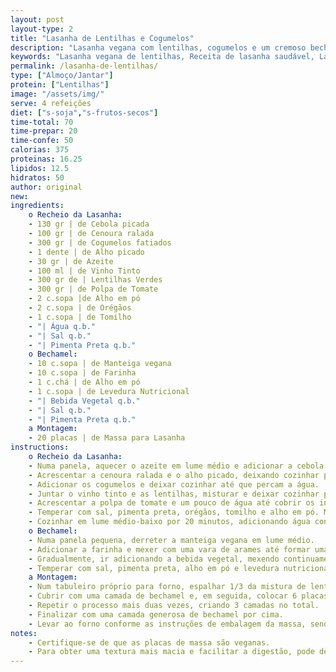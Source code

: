 ```yaml
---
layout: post
layout-type: 2
title: "Lasanha de Lentilhas e Cogumelos"
description: "Lasanha vegana com lentilhas, cogumelos e um cremoso bechamel vegano"
keywords: "Lasanha vegana de lentilhas, Receita de lasanha saudável, Lasanha com cogumelos, Lasanha vegana fácil, Lasanha com bechamel vegano, Prato principal vegano, Lasanha sem lactose, Receita vegana com lentilhas, Lasanha sem frutos secos, Lasanha sem soja"
permalink: /lasanha-de-lentilhas/
type: ["Almoço/Jantar"]
protein: ["Lentilhas"]
image: "/assets/img/"
serve: 4 refeições
diet: ["s-soja","s-frutos-secos"]
time-total: 70
time-prepar: 20
time-confe: 50
calorias: 375
proteinas: 16.25
lipidos: 12.5
hidratos: 50
author: original
new:
ingredients:
    o Recheio da Lasanha:
    - 130 gr | de Cebola picada
    - 100 gr | de Cenoura ralada
    - 300 gr | de Cogumelos fatiados
    - 1 dente | de Alho picado
    - 30 gr | de Azeite
    - 100 ml | de Vinho Tinto
    - 300 gr de | Lentilhas Verdes
    - 300 gr | de Polpa de Tomate
    - 2 c.sopa |de Alho em pó
    - 2 c.sopa | de Orégãos
    - 1 c.sopa | de Tomilho
    - "| Água q.b."
    - "| Sal q.b."
    - "| Pimenta Preta q.b."
    o Bechamel:
    - 10 c.sopa | de Manteiga vegana
    - 10 c.sopa | de Farinha
    - 1 c.chá | de Alho em pó
    - 1 c.sopa | de Levedura Nutricional
    - "| Bebida Vegetal q.b."
    - "| Sal q.b."
    - "| Pimenta Preta q.b."
    a Montagem:
    - 20 placas | de Massa para Lasanha
instructions:
    o Recheio da Lasanha:
    - Numa panela, aquecer o azeite em lume médio e adicionar a cebola. Deixar dourar levemente.
    - Acrescentar a cenoura ralada e o alho picado, deixando cozinhar por 2 minutos.
    - Adicionar os cogumelos e deixar cozinhar até que percam a água.
    - Juntar o vinho tinto e as lentilhas, misturar e deixar cozinhar por alguns minutos.
    - Acrescentar a polpa de tomate e um pouco de água até cobrir os ingredientes.
    - Temperar com sal, pimenta preta, orégãos, tomilho e alho em pó. Misturar bem.
    - Cozinhar em lume médio-baixo por 20 minutos, adicionando água conforme necessário para manter um pouco de molho. Provar e ajuste os temperos. Reservar.
    o Bechamel:
    - Numa panela pequena, derreter a manteiga vegana em lume médio.
    - Adicionar a farinha e mexer com uma vara de arames até formar uma bola de massa consistente (se necessário, acrescentar mais farinha). Deixar a massa cozinhar por 2 minutos.
    - Gradualmente, ir adicionando a bebida vegetal, mexendo continuamente, até obter um creme homogêneo e com a consistência desejada (nem muito líquido, nem muito espesso).
    - Temperar com sal, pimenta preta, alho em pó e levedura nutricional. Provar e ajustar os temperos. Reservar.
    a Montagem:
    - Num tabuleiro próprio para forno, espalhar 1/3 da mistura de lentilhas no fundo.
    - Cubrir com uma camada de bechamel e, em seguida, colocar 6 placas de massa.
    - Repetir o processo mais duas vezes, criando 3 camadas no total.
    - Finalizar com uma camada generosa de bechamel por cima.
    - Levar ao forno conforme as instruções de embalagem da massa, sendo geralmente a 180ºC durante 40 minutos.
notes:
    - Certifique-se de que as placas de massa são veganas.
    - Para obter uma textura mais macia e facilitar a digestão, pode demolhar as lentilhas em água com 1 colher de sopa de vinagre por até 24 horas antes de cozinhar. Lave bem as lentilhas após demolhar.
---
```


